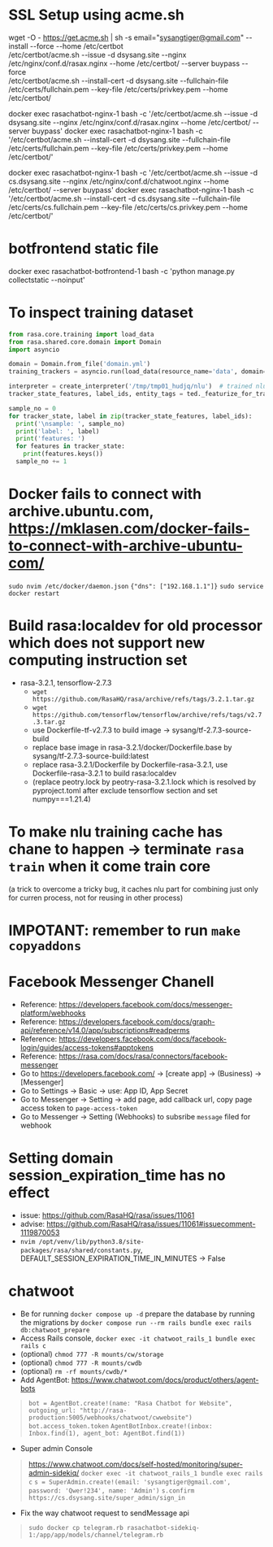 # SSL Setup using acme.sh
wget -O -  https://get.acme.sh | sh -s email="sysangtiger@gmail.com" --install --force --home /etc/certbot  
/etc/certbot/acme.sh --issue -d dsysang.site --nginx /etc/nginx/conf.d/rasax.nginx --home /etc/certbot/ --server buypass --force  
/etc/certbot/acme.sh --install-cert -d dsysang.site --fullchain-file /etc/certs/fullchain.pem --key-file /etc/certs/privkey.pem --home /etc/certbot/

docker exec rasachatbot-nginx-1 bash -c '/etc/certbot/acme.sh --issue -d dsysang.site --nginx /etc/nginx/conf.d/rasax.nginx --home /etc/certbot/ --server buypass'
docker exec rasachatbot-nginx-1 bash -c '/etc/certbot/acme.sh --install-cert -d dsysang.site --fullchain-file /etc/certs/fullchain.pem --key-file /etc/certs/privkey.pem --home /etc/certbot/'

docker exec rasachatbot-nginx-1 bash -c '/etc/certbot/acme.sh --issue -d cs.dsysang.site --nginx /etc/nginx/conf.d/chatwoot.nginx --home /etc/certbot/ --server buypass'
docker exec rasachatbot-nginx-1 bash -c '/etc/certbot/acme.sh --install-cert -d cs.dsysang.site --fullchain-file /etc/certs/cs.fullchain.pem --key-file /etc/certs/cs.privkey.pem --home /etc/certbot/'

# botfrontend static file
docker exec rasachatbot-botfrontend-1 bash -c 'python manage.py collectstatic --noinput'

# To inspect training dataset
```python
from rasa.core.training import load_data
from rasa.shared.core.domain import Domain
import asyncio

domain = Domain.from_file('domain.yml')
training_trackers = asyncio.run(load_data(resource_name='data', domain=domain, augmentation_factor=0))

interpreter = create_interpreter('/tmp/tmp01_hudjq/nlu')  # trained nlu model
tracker_state_features, label_ids, entity_tags = ted._featurize_for_training(training_trackers, domain, interpreter)
```

```python
sample_no = 0
for tracker_state, label in zip(tracker_state_features, label_ids):
  print('\nsample: ', sample_no)
  print('label: ', label)
  print('features: ')
  for features in tracker_state:
    print(features.keys())
  sample_no += 1
```

# Docker fails to connect with archive.ubuntu.com, https://mklasen.com/docker-fails-to-connect-with-archive-ubuntu-com/
`sudo nvim /etc/docker/daemon.json`
`{"dns": ["192.168.1.1"]}`
`sudo service docker restart`

# Build rasa:localdev for old processor which does not support new computing instruction set
- rasa-3.2.1, tensorflow-2.7.3
  + `wget https://github.com/RasaHQ/rasa/archive/refs/tags/3.2.1.tar.gz`
  + `wget https://github.com/tensorflow/tensorflow/archive/refs/tags/v2.7.3.tar.gz`
  + use Dockerfile-tf-v2.7.3 to build image -> sysang/tf-2.7.3-source-build
  + replace base image in rasa-3.2.1/docker/Dockerfile.base by sysang/tf-2.7.3-source-build:latest
  + replace rasa-3.2.1/Dockerfile by Dockerfile-rasa-3.2.1, use Dockerfile-rasa-3.2.1 to build rasa:localdev
  + (replace peotry.lock by peotry-rasa-3.2.1.lock which is resolved by pyproject.toml after exclude tensorflow section and set numpy===1.21.4)

# To make nlu training cache has chane to happen -> terminate `rasa train` when it come train core
(a trick to overcome a tricky bug, it caches nlu part for combining just only for curren  process, not for reusing in other process)

# IMPOTANT: remember to run `make copyaddons`

# Facebook Messenger Chanell
- Reference: https://developers.facebook.com/docs/messenger-platform/webhooks
- Reference: https://developers.facebook.com/docs/graph-api/reference/v14.0/app/subscriptions#readperms
- Reference: https://developers.facebook.com/docs/facebook-login/guides/access-tokens#apptokens
- Reference: https://rasa.com/docs/rasa/connectors/facebook-messenger
- Go to https://developers.facebook.com/ -> [create app] -> (Business) -> [Messenger]
- Go to Settings -> Basic -> use: App ID, App Secret
- Go to Messenger -> Setting -> add page, add callback url, copy page access token to `page-access-token`
- Go to Messenger -> Setting (Webhooks) to subsribe `message` filed for webhook

# Setting domain session_expiration_time has no effect
- issue: https://github.com/RasaHQ/rasa/issues/11061
- advise: https://github.com/RasaHQ/rasa/issues/11061#issuecomment-1119870053
- `nvim /opt/venv/lib/python3.8/site-packages/rasa/shared/constants.py`, DEFAULT_SESSION_EXPIRATION_TIME_IN_MINUTES -> False

# chatwoot
- Be for running `docker compose up -d` prepare the database by running the migrations by `docker compose run --rm rails bundle exec rails db:chatwoot_prepare`
- Access Rails console, `docker exec -it chatwoot_rails_1 bundle exec rails c`
- (optional) `chmod 777 -R mounts/cw/storage`
- (optional) `chmod 777 -R mounts/cwdb`
- (optional) `rm -rf mounts/cwdb/*`
- Add AgentBot: https://www.chatwoot.com/docs/product/others/agent-bots
> `bot = AgentBot.create!(name: "Rasa Chatbot for Website", outgoing_url: "http://rasa-production:5005/webhooks/chatwoot/cwwebsite")`
> `bot.access_token.token`
> `AgentBotInbox.create!(inbox: Inbox.find(1), agent_bot: AgentBot.find(1))`
- Super admin Console
> https://www.chatwoot.com/docs/self-hosted/monitoring/super-admin-sidekiq/
> `docker exec -it chatwoot_rails_1 bundle exec rails c`
> `s = SuperAdmin.create!(email: 'sysangtiger@gmail.com', password: 'Qwer!234', name: 'Admin')`
> `s.confirm`
> `https://cs.dsysang.site/super_admin/sign_in`
- Fix the way chatwoot request to sendMessage api
> `sudo docker cp telegram.rb rasachatbot-sidekiq-1:/app/app/models/channel/telegram.rb`
